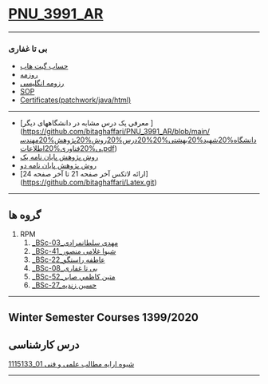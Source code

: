 # [PNU_3991_AR](https://github.com/AliRazavi-edu/PNU_3991_AR)
---------
### بی تا غفاری
 
- [حساب گیت هاب](https://github.com/bitaghaffari)
- [روزمه](https://github.com/bitaghaffari/Persian-CV)
- [رزومه انگلیسی](https://bitaghaffari.github.io/)
- [SOP](https://bitaghaffari.github.io/SOP/.)
- [Certificates(patchwork/java/html)](https://bitaghaffari.github.io/Certificates)
---
- [معرفی یک درس مشابه در دانشگاههای دیگر ] (https://github.com/bitaghaffari/PNU_3991_AR/blob/main/دانشگاه%20شهید%20بهشتی%20%20درس%20روش%20پژوهش%20مهندسی%20فناوری%20اطلاعات.pdf)
- [روش پژوهش پایان نامه یک](ThesisForMethodology.pdf)
- [روش پژوهش پایان نامه دو](Dependabilityanalysisandrecoverysupportforsmartgrids.pdf)
- [ارائه لاتکس آخر صفحه 21 تا آخر صفحه 24] (https://github.com/bitaghaffari/Latex.git)

------------------
## گروه ها
    
1. RPM 
    1. [_BSc-03_مهدی سلطانمرادی](https://github.com/AliRazavi-edu/PNU_3991/tree/master/_BSc/ResearchAndPresentationMethods/1115133_01/03_%D9%85%D9%87%D8%AF%D9%8A%20%D8%B3%D9%84%D8%B7%D8%A7%D9%86%20%D9%85%D8%B1%D8%A7%D8%AF%D9%8A)   
    1. [_BSc-41_شیوا غلامی منصور](https://github.com/AliRazavi-edu/PNU_3991/tree/master/_BSc/ResearchAndPresentationMethods/1322010_02/41_%D8%B4%D9%8A%D9%88%D8%A7%20%D8%BA%D9%84%D8%A7%D9%85%D9%8A%20%D9%85%D9%86%D8%B5%D9%88%D8%B1) 
    1. [_BSc-22_عاطفه راستگو](https://github.com/AliRazavi-edu/PNU_3991/tree/master/_BSc/ResearchAndPresentationMethods/1322010_02/22_%D8%B9%D8%A7%D8%B7%D9%81%D9%87%20%D8%B1%D8%A7%D8%B3%D8%AA%DA%AF%D9%88)
    1. [_BSc-08_بی تا غفاری](https://github.com/AliRazavi-edu/PNU_3991/tree/master/_BSc/ResearchAndPresentationMethods/1115133_01/08_%D8%A8%D9%8A%20%D8%AA%D8%A7%20%D8%BA%D9%81%D8%A7%D8%B1%D9%8A)
    1. [_BSc-52_متين كاظمي صابر](https://github.com/AliRazavi-edu/PNU_3991/tree/master/_BSc/ResearchAndPresentationMethods/1322010_02/52_%D9%85%D8%AA%D9%8A%D9%86%20%D9%83%D8%A7%D8%B8%D9%85%D9%8A%20%D8%B5%D8%A7%D8%A8%D8%B1)
    1. [_BSc-27_حسین زندیه](https://github.com/AliRazavi-edu/PNU_3991/tree/master/_BSc/ResearchAndPresentationMethods/1322010_01/27_%D8%AD%D8%B3%D9%8A%D9%86%20%D8%B2%D9%86%D8%AF%D9%8A%D9%87)
    
-------------------
## Winter Semester Courses 1399/2020

## درس کارشناسی 
[1115133_01 شیوه ارایه مطالب علمی و فنی](https://github.com/bitaghaffari/PNU_3991_AR.git)
<br>


--------------

